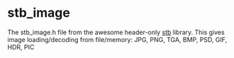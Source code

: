 # stb_image

The stb_image.h file from the awesome header-only [stb](https://github.com/nothings/stb) library. This gives image
loading/decoding from file/memory: JPG, PNG, TGA, BMP, PSD, GIF, HDR, PIC
